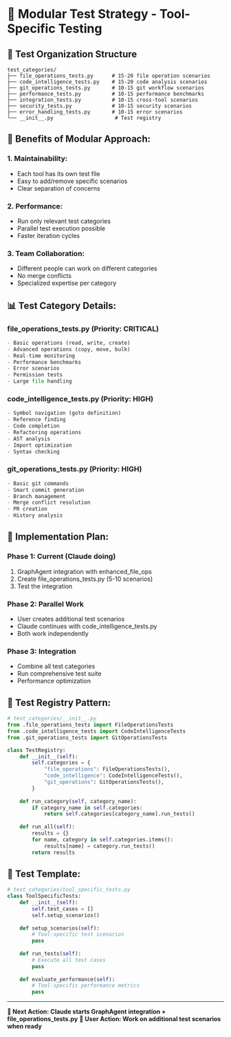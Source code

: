 # 🎯 Modular Test Strategy - Tool-Specific Testing

## 📁 **Test Organization Structure**

```
test_categories/
├── file_operations_tests.py      # 15-20 file operation scenarios
├── code_intelligence_tests.py    # 15-20 code analysis scenarios  
├── git_operations_tests.py       # 10-15 git workflow scenarios
├── performance_tests.py          # 10-15 performance benchmarks
├── integration_tests.py          # 10-15 cross-tool scenarios
├── security_tests.py             # 10-15 security scenarios
├── error_handling_tests.py       # 10-15 error scenarios
└── __init__.py                    # Test registry
```

## 🎯 **Benefits of Modular Approach:**

### **1. Maintainability:**
- Each tool has its own test file
- Easy to add/remove specific scenarios
- Clear separation of concerns

### **2. Performance:**
- Run only relevant test categories
- Parallel test execution possible
- Faster iteration cycles

### **3. Team Collaboration:**
- Different people can work on different categories
- No merge conflicts
- Specialized expertise per category

## 📊 **Test Category Details:**

### **file_operations_tests.py** (Priority: CRITICAL)
```python
- Basic operations (read, write, create)
- Advanced operations (copy, move, bulk)
- Real-time monitoring
- Performance benchmarks
- Error scenarios
- Permission tests
- Large file handling
```

### **code_intelligence_tests.py** (Priority: HIGH)
```python
- Symbol navigation (goto definition)
- Reference finding
- Code completion
- Refactoring operations
- AST analysis
- Import optimization
- Syntax checking
```

### **git_operations_tests.py** (Priority: HIGH)
```python
- Basic git commands
- Smart commit generation
- Branch management
- Merge conflict resolution
- PR creation
- History analysis
```

## 🚀 **Implementation Plan:**

### **Phase 1: Current (Claude doing)**
1. GraphAgent integration with enhanced_file_ops
2. Create file_operations_tests.py (5-10 scenarios)
3. Test the integration

### **Phase 2: Parallel Work**
- User creates additional test scenarios
- Claude continues with code_intelligence_tests.py
- Both work independently

### **Phase 3: Integration**
- Combine all test categories
- Run comprehensive test suite
- Performance optimization

## 🔧 **Test Registry Pattern:**

```python
# test_categories/__init__.py
from .file_operations_tests import FileOperationsTests
from .code_intelligence_tests import CodeIntelligenceTests
from .git_operations_tests import GitOperationsTests

class TestRegistry:
    def __init__(self):
        self.categories = {
            "file_operations": FileOperationsTests(),
            "code_intelligence": CodeIntelligenceTests(),  
            "git_operations": GitOperationsTests(),
        }
    
    def run_category(self, category_name):
        if category_name in self.categories:
            return self.categories[category_name].run_tests()
    
    def run_all(self):
        results = {}
        for name, category in self.categories.items():
            results[name] = category.run_tests()
        return results
```

## 📝 **Test Template:**

```python
# test_categories/tool_specific_tests.py
class ToolSpecificTests:
    def __init__(self):
        self.test_cases = []
        self.setup_scenarios()
    
    def setup_scenarios(self):
        # Tool-specific test scenarios
        pass
    
    def run_tests(self):
        # Execute all test cases
        pass
    
    def evaluate_performance(self):
        # Tool-specific performance metrics
        pass
```

---

**🎯 Next Action: Claude starts GraphAgent integration + file_operations_tests.py**
**👤 User Action: Work on additional test scenarios when ready**